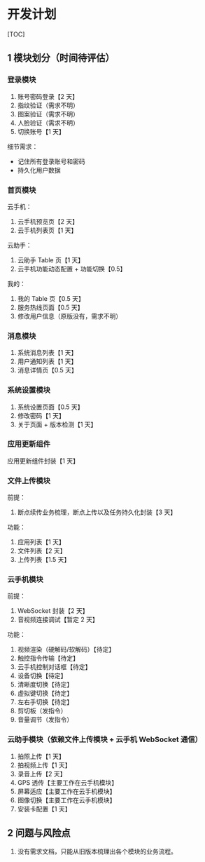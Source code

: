 # 开发计划

[TOC]

## 1 模块划分（时间待评估）

### 登录模块

1. 账号密码登录【2 天】
2. 指纹验证（需求不明）
3. 图案验证（需求不明）
4. 人脸验证（需求不明）
5. 切换账号【1 天】

细节需求：

- 记住所有登录账号和密码
- 持久化用户数据

### 首页模块

云手机：

1. 云手机预览页【2 天】
2. 云手机列表页【1 天】

云助手：

1. 云助手 Table 页【1 天】
2. 云手机功能动态配置 + 功能切换【0.5】

我的：

1. 我的 Table 页【0.5 天】
2. 服务热线页面【0.5 天】
3. 修改用户信息（原版没有，需求不明）

### 消息模块

1. 系统消息列表【1 天】
2. 用户通知列表【1 天】
3. 消息详情页【0.5 天】

### 系统设置模块

1. 系统设置页面【0.5 天】
2. 修改密码【1 天】
3. 关于页面 + 版本检测【1 天】

### 应用更新组件

应用更新组件封装【1 天】

### 文件上传模块

前提：

1. 断点续传业务梳理，断点上传以及任务持久化封装【3 天】

功能：

1. 应用列表【1 天】
2. 文件列表【2 天】
3. 上传列表【1.5 天】

### 云手机模块

前提：

1. WebSocket 封装【2 天】
2. 音视频连接调试【暂定 2 天】

功能：

1. 视频渲染（硬解码/软解码）【待定】
2. 触控指令传输【待定】
3. 云手机控制对话框【待定】
4. 设备切换【待定】
5. 清晰度切换【待定】
6. 虚拟键切换【待定】
7. 左右手切换【待定】
8. 剪切板（发指令）
9. 音量调节（发指令）

### 云助手模块（依赖文件上传模块 + 云手机 WebSocket 通信）

1. 拍照上传【1 天】
2. 拍视频上传【1 天】
3. 录音上传【2 天】
4. GPS 透传【主要工作在云手机模块】
5. 屏幕适应【主要工作在云手机模块】
6. 图像切换【主要工作在云手机模块】
7. 安装卡配置【1 天】

## 2 问题与风险点

1. 没有需求文档，只能从旧版本梳理出各个模块的业务流程。
